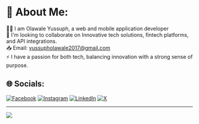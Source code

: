 # 💫 About Me:
👨‍🦰 I am Olawale Yussuph, a web and mobile application developer<br>💼 I'm looking to collaborate on Innovative tech solutions, fintech platforms, and API integrations.<br>📥 Email: yussupholawale2017@gmail.com<br>⚡️ I have a passion for both tech, balancing innovation with a strong sense of purpose.


## 🌐 Socials:
[![Facebook](https://img.shields.io/badge/Facebook-%231877F2.svg?logo=Facebook&logoColor=white)](https://facebook.com/OlawaleYussuph) [![Instagram](https://img.shields.io/badge/Instagram-%23E4405F.svg?logo=Instagram&logoColor=white)](https://instagram.com/olawaleyussuph) [![LinkedIn](https://img.shields.io/badge/LinkedIn-%230077B5.svg?logo=linkedin&logoColor=white)](https://linkedin.com/in/yussuph-olawale-3a8219264) [![X](https://img.shields.io/badge/X-black.svg?logo=X&logoColor=white)](https://x.com/olawale_yussuph) 


---
[![](https://visitcount.itsvg.in/api?id=Christer1&icon=0&color=0)](https://visitcount.itsvg.in)

<!-- Proudly created with GPRM ( https://gprm.itsvg.in ) -->
